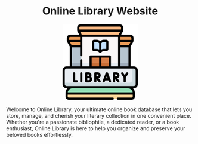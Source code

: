 <h1 align="center">Online Library Website</h1>
<p align="center">
<img width="40%" src="./library_image.png" alt="main page">
</p>

Welcome to Online Library, your ultimate online book database that lets you store, manage, and cherish your literary collection in one convenient place. 
Whether you're a passionate bibliophile, a dedicated reader, or a book enthusiast, Online Library is here to help you organize and preserve your beloved books effortlessly.

